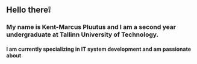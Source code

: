 ## Hello there:grey_exclamation:

### My name is Kent-Marcus Pluutus and I am a second year undergraduate at Tallinn University of Technology. 
#### I am currently specializing in IT system development and am passionate about 
